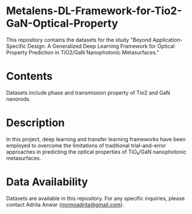 # Metalens-DL-Framework-for-Tio2-GaN-Optical-Property
This repository contains the datasets for the study "Beyond Application-Specific Design: A Generalized Deep Learning Framework for Optical Property Prediction in TiO2/GaN Nanophotonic Metasurfaces."

# Contents
Datasets include phase and transmission property of Tio2 and GaN nanorods.

# Description
In this project, deep learning and transfer learning frameworks have been employed to overcome the limitations of traditional trial-and-error approaches in predicting the optical properties of TiO₂/GaN nanophotonic metasurfaces.

# Data Availability
Datasets are available in this repository. For any specific inquiries, please contact Adrita Anwar ([momoadrita@gmail.com](url)).


